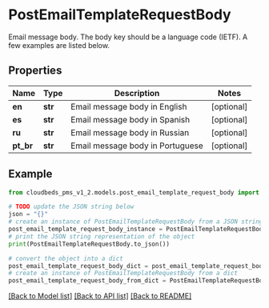 # PostEmailTemplateRequestBody

Email message body. The body key should be a language code (IETF). A few examples are listed below.

## Properties

Name | Type | Description | Notes
------------ | ------------- | ------------- | -------------
**en** | **str** | Email message body in English | [optional] 
**es** | **str** | Email message body in Spanish | [optional] 
**ru** | **str** | Email message body in Russian | [optional] 
**pt_br** | **str** | Email message body in Portuguese | [optional] 

## Example

```python
from cloudbeds_pms_v1_2.models.post_email_template_request_body import PostEmailTemplateRequestBody

# TODO update the JSON string below
json = "{}"
# create an instance of PostEmailTemplateRequestBody from a JSON string
post_email_template_request_body_instance = PostEmailTemplateRequestBody.from_json(json)
# print the JSON string representation of the object
print(PostEmailTemplateRequestBody.to_json())

# convert the object into a dict
post_email_template_request_body_dict = post_email_template_request_body_instance.to_dict()
# create an instance of PostEmailTemplateRequestBody from a dict
post_email_template_request_body_from_dict = PostEmailTemplateRequestBody.from_dict(post_email_template_request_body_dict)
```
[[Back to Model list]](../README.md#documentation-for-models) [[Back to API list]](../README.md#documentation-for-api-endpoints) [[Back to README]](../README.md)


